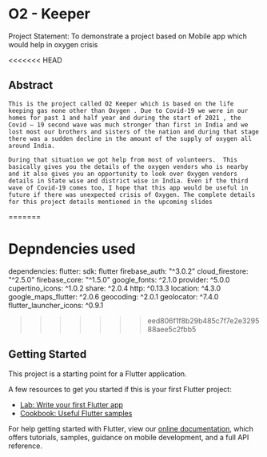 # O2 - Keeper

Project Statement: To demonstrate a project based on Mobile app which would help in oxygen crisis

<<<<<<< HEAD
## Abstract

    This is the project called O2 Keeper which is based on the life keeping gas none other than Oxygen . Due to Covid-19 we were in our homes for past 1 and half year and during the start of 2021 , the Covid – 19 second wave was much stronger than first in India and we lost most our brothers and sisters of the nation and during that stage there was a sudden decline in the amount of the supply of oxygen all around India.

    During that situation we got help from most of volunteers.  This basically gives you the details of the oxygen vendors who is nearby and it also gives you an opportunity to look over Oxygen vendors details in State wise and district wise in India. Even if the third wave of Covid-19 comes too, I hope that this app would be useful in future if there was unexpected crisis of Oxygen. The complete details for this project details mentioned in the upcoming slides
=======
# Depndencies used

dependencies:
  flutter:
    sdk: flutter
  firebase_auth: "^3.0.2"
  cloud_firestore: "^2.5.0"
  firebase_core: "^1.5.0"
  google_fonts: ^2.1.0
  provider: ^5.0.0
  cupertino_icons: ^1.0.2
  share: ^2.0.4
  http: ^0.13.3
  location: ^4.3.0
  google_maps_flutter: ^2.0.6
  geocoding: ^2.0.1
  geolocator: ^7.4.0
  flutter_launcher_icons: ^0.9.1


>>>>>>> eed806f1f8b29b485c7f7e2e329588aee5c2fbb5

## Getting Started

This project is a starting point for a Flutter application.

A few resources to get you started if this is your first Flutter project:

- [Lab: Write your first Flutter app](https://flutter.dev/docs/get-started/codelab)
- [Cookbook: Useful Flutter samples](https://flutter.dev/docs/cookbook)

For help getting started with Flutter, view our
[online documentation](https://flutter.dev/docs), which offers tutorials,
samples, guidance on mobile development, and a full API reference.
